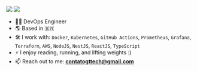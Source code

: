 
[<img src="https://img.shields.io/badge/linkedin-%230077B5.svg?&style=for-the-badge&logo=linkedin&logoColor=white" />](https://www.linkedin.com/in/gaabrieltorres7/)
<a href="mailto:contatogttech@gmail.com"><img src="https://img.shields.io/badge/-Gmail-%23333?style=for-the-badge&logo=gmail&logoColor=white" target="_blank"></a>


- 🧑‍💻 DevOps Engineer
- 🌎 Based in 🇧🇷
- 🛠️ I work with: `Docker`, `Kubernetes`, `GitHub Actions`, `Prometheus`, `Grafana`, `Terraform`, `AWS`, `NodeJS`, `NestJS`, `ReactJS`, `TypeScript`
- ⚡ I enjoy reading, running, and lifting weights :)
- 📫 Reach out to me: **contatogttech@gmail.com**
